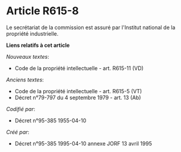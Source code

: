 # Article R615-8

Le secrétariat de la commission est assuré par l'Institut national de la propriété industrielle.

**Liens relatifs à cet article**

_Nouveaux textes_:

  - Code de la propriété intellectuelle - art. R615-11 (VD)

_Anciens textes_:

  - Code de la propriété intellectuelle - art. R615-5 (VT)
  - Décret n°79-797 du 4 septembre 1979 - art. 13 (Ab)

_Codifié par_:

  - Décret n°95-385 1955-04-10

_Créé par_:

  - Décret n°95-385 1995-04-10 annexe JORF 13 avril 1995
